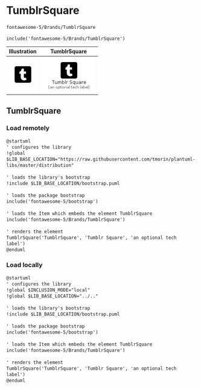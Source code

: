 # TumblrSquare


```text
fontawesome-5/Brands/TumblrSquare
```

```text
include('fontawesome-5/Brands/TumblrSquare')
```



| Illustration | TumblrSquare |
| :---: | :---: |
| ![illustration for Illustration](../../fontawesome-5/Brands/TumblrSquare.png) | ![illustration for TumblrSquare](../../fontawesome-5/Brands/TumblrSquare.Local.png) |




## TumblrSquare

### Load remotely
```plantuml
@startuml
' configures the library
!global $LIB_BASE_LOCATION="https://raw.githubusercontent.com/tmorin/plantuml-libs/master/distribution"

' loads the library's bootstrap
!include $LIB_BASE_LOCATION/bootstrap.puml

' loads the package bootstrap
include('fontawesome-5/bootstrap')

' loads the Item which embeds the element TumblrSquare
include('fontawesome-5/Brands/TumblrSquare')

' renders the element
TumblrSquare('TumblrSquare', 'Tumblr Square', 'an optional tech label')
@enduml
```

### Load locally
```plantuml
@startuml
' configures the library
!global $INCLUSION_MODE="local"
!global $LIB_BASE_LOCATION="../.."

' loads the library's bootstrap
!include $LIB_BASE_LOCATION/bootstrap.puml

' loads the package bootstrap
include('fontawesome-5/bootstrap')

' loads the Item which embeds the element TumblrSquare
include('fontawesome-5/Brands/TumblrSquare')

' renders the element
TumblrSquare('TumblrSquare', 'Tumblr Square', 'an optional tech label')
@enduml
```

